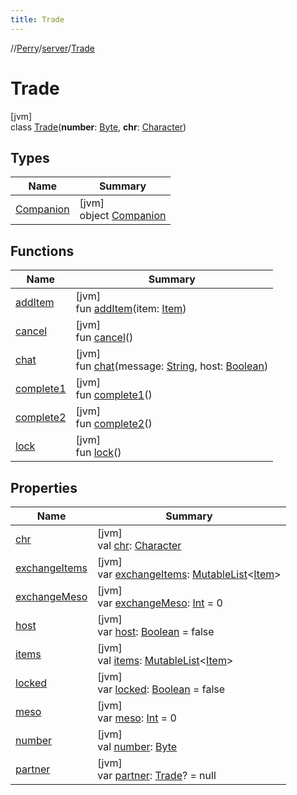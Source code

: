 ```yaml
---
title: Trade
---
```

//[Perry](../../../index.html)/[server](../index.html)/[Trade](index.html)



# Trade



[jvm]\
class [Trade](index.html)(**number**: [Byte](https://kotlinlang.org/api/latest/jvm/stdlib/kotlin/-byte/index.html), **chr**: [Character](../../client/-character/index.html))



## Types


| Name | Summary |
|---|---|
| [Companion](-companion/index.html) | [jvm]<br>object [Companion](-companion/index.html) |


## Functions


| Name | Summary |
|---|---|
| [addItem](add-item.html) | [jvm]<br>fun [addItem](add-item.html)(item: [Item](../../client.inventory/-item/index.html)) |
| [cancel](cancel.html) | [jvm]<br>fun [cancel](cancel.html)() |
| [chat](chat.html) | [jvm]<br>fun [chat](chat.html)(message: [String](https://kotlinlang.org/api/latest/jvm/stdlib/kotlin/-string/index.html), host: [Boolean](https://kotlinlang.org/api/latest/jvm/stdlib/kotlin/-boolean/index.html)) |
| [complete1](complete1.html) | [jvm]<br>fun [complete1](complete1.html)() |
| [complete2](complete2.html) | [jvm]<br>fun [complete2](complete2.html)() |
| [lock](lock.html) | [jvm]<br>fun [lock](lock.html)() |


## Properties


| Name | Summary |
|---|---|
| [chr](chr.html) | [jvm]<br>val [chr](chr.html): [Character](../../client/-character/index.html) |
| [exchangeItems](exchange-items.html) | [jvm]<br>var [exchangeItems](exchange-items.html): [MutableList](https://kotlinlang.org/api/latest/jvm/stdlib/kotlin.collections/-mutable-list/index.html)<[Item](../../client.inventory/-item/index.html)> |
| [exchangeMeso](exchange-meso.html) | [jvm]<br>var [exchangeMeso](exchange-meso.html): [Int](https://kotlinlang.org/api/latest/jvm/stdlib/kotlin/-int/index.html) = 0 |
| [host](host.html) | [jvm]<br>var [host](host.html): [Boolean](https://kotlinlang.org/api/latest/jvm/stdlib/kotlin/-boolean/index.html) = false |
| [items](items.html) | [jvm]<br>val [items](items.html): [MutableList](https://kotlinlang.org/api/latest/jvm/stdlib/kotlin.collections/-mutable-list/index.html)<[Item](../../client.inventory/-item/index.html)> |
| [locked](locked.html) | [jvm]<br>var [locked](locked.html): [Boolean](https://kotlinlang.org/api/latest/jvm/stdlib/kotlin/-boolean/index.html) = false |
| [meso](meso.html) | [jvm]<br>var [meso](meso.html): [Int](https://kotlinlang.org/api/latest/jvm/stdlib/kotlin/-int/index.html) = 0 |
| [number](number.html) | [jvm]<br>val [number](number.html): [Byte](https://kotlinlang.org/api/latest/jvm/stdlib/kotlin/-byte/index.html) |
| [partner](partner.html) | [jvm]<br>var [partner](partner.html): [Trade](index.html)? = null |

